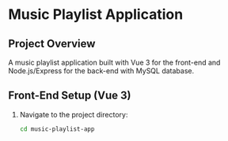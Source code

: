 # Music Playlist Application

## Project Overview
A music playlist application built with Vue 3 for the front-end and Node.js/Express for the back-end with MySQL database.

## Front-End Setup (Vue 3)

1. Navigate to the project directory:
   ```bash
   cd music-playlist-app
